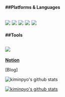 

**##Platforms & Languages**

<img src="https://img.shields.io/badge/Vue.js-4FC08D?style=flat-square&logo=Vue.js&logoColor=white"/></a>
<img src="https://img.shields.io/badge/Vuetify-1867C0?style=flat-square&logo=Vuefity&logoColor=white"/></a>
<img src="https://img.shields.io/badge/React-61DAFB?style=flat-square&logo=React&logoColor=white"/></a>
<img src="https://img.shields.io/badge/HTML5-E34F26?style=flat-square&logo=React&logoColor=white"/></a>
<img src="https://img.shields.io/badge/CSS3-1572B6?style=flat-square&logo=CSS3&logoColor=white"/></a>
---
**##Tools**

<img src="https://img.shields.io/badge/Git-F05032?style=flat-square&logo=Git&logoColor=white"/></a>
---

**[Notion](https://www.notion.so/0bbf1fddc01f4ae5acc93c971d12381c)**

[Blog]

![kiminpyo's github stats](https://github-readme-stats.vercel.app/api?username=kiminpyo&show_icons=true)

[![kiminpyo's github stats](https://github-readme-stats.vercel.app/api/top-langs/?username=kiminpyo&show_icons=true&hide_border=true&title_color=004386&icon_color=004386&layout=compact)](https://github.com/kiminpyo)
